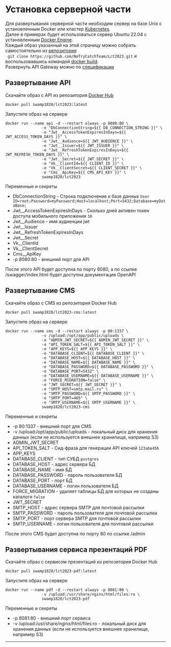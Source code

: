 # Установка серверной части
Для развертывания серверной части необходим сервер на базе Unix с установленным Docker или кластер [Kubernetes](https://kubernetes.io/ru/).  
Далее в примерах будет использоваться сервер Ubuntu 22.04 с установленным [Docker Engine](https://docs.docker.com/engine/install/ubuntu/).  
Каждый образ указанный на этой страницу можно собрать самостоятельно из [репозитория](https://github.com/NoTryCatchTeam/Lct2023)    
` 
git clone https://github.com/NoTryCatchTeam/Lct2023.git
` 
и воспользовавшись командой [docker build](https://docs.docker.com/engine/reference/commandline/build/).  
Развернуть API Gateway можно по [спецификации](https://github.com/NoTryCatchTeam/Lct2023/blob/master/deployment/api-gateway.json)  

## Развертывание API
Скачайте образ с API из репозитория [Docker Hub](https://hub.docker.com/)
```  
docker pull swamp1820/lct2023:latest
```  
Запустите образ на сервере  
```
docker run --name api -d --restart always -p 8080:80 \  
                -e "DbConnectionString=${{ DB_CONNECTION_STRING }}" \
                -e "Jwt__AccessTokenExpiresInDays=${{ JWT_ACCESS_TOKEN_DAYS }}" \
                -e "Jwt__Audience=${{ JWT_AUDIENCE }}" \
                -e "Jwt__Issuer=${{ JWT_ISSUER }}" \
                -e "Jwt__RefreshTokenExpiresInDays=${{ JWT_REFRESH_TOKEN_DAYS }}" \
                -e "Jwt__Secret=${{ JWT_SECRET }}" \
                -e "Vk__ClientId=${{ CLIENT_ID }}" \
                -e "Vk__ClientSecret=${{ CLIENT_SECRET }}" \
                -e "Cms__ApiKey=${{ CMS_API_KEY }}" \
                swamp1820/lct2023 
```                

Переменные и секреты  
- DbConnectionString - Строка подключение к базе данных `User ID=root;Password=myPassword;Host=localhost;Port=5432;Database=myDataBase;`   
- Jwt__AccessTokenExpiresInDays -  Сколько дней активен токен доступа мобильного приложения `30`  
- Jwt__Audience - имя аудиенции jwt
- Jwt__Issuer  
- Jwt__RefreshTokenExpiresInDays  
- Jwt__Secret  
- Vk__ClientId  
- Vk__ClientSecret  
- Cms__ApiKey  
- -p 8080:80 - внешний порт для API  

После этого API будет доступна по порту 8080, а по ссылке /swagger/index.html будет доступна документация OpenAPI



## Развертывание CMS
Скачайте образ с CMS из репозитория Docker Hub
```
docker pull swamp1820/lct2023-cms:latest
```
Запустите образ на сервере  
```
docker run --name cms -d --restart always -p 80:1337 \  
                -v /upload:/opt/app/public/uploads \  
                -e "ADMIN_JWT_SECRET=${{ ADMIN_JWT_SECRET }}" \
                -e "API_TOKEN_SALT=${{ API_TOKEN_SALT }}" \  
                -e "APP_KEYS=${{ APP_KEYS }}" \  
                -e "DATABASE_CLIENT=${{ DATABASE_CLIENT }}" \  
                -e "DATABASE_HOST=${{ DATABASE_HOST }}" \  
                -e "DATABASE_NAME=${{ DATABASE_NAME }}" \  
                -e "DATABASE_PASSWORD=${{ DATABASE_PASSWORD }}" \  
                -e "DATABASE_PORT=5432" \  
                -e "DATABASE_USERNAME=${{ DATABASE_USERNAME }}" \  
                -e "FORCE_MIGRATION=false" \  
                -e "JWT_SECRET=${{ JWT_SECRET }}" \  
                -e "SMTP_HOST=smtp.mail.ru" \  
                -e "SMTP_PASSWORD=${{ SMTP_PASSWORD }}" \  
                -e "SMTP_PORT=465" \
                -e "SMTP_USERNAME=${{ SMTP_USERNAME }}" \  
                swamp1820/lct2023-cms
```
Переменные и секреты  
- -p 80:1337 - внешний порт для CMS  
- -v /upload:/opt/app/public/uploads - локальный диск для хранения данных (если не используется внешнее хранилище, например S3)  
- ADMIN_JWT_SECRET    
- API_TOKEN_SALT -  Сид-фраза для генерации API ключей `123абв456`
- APP_KEYS  
- DATABASE_CLIENT - тип СУБД `postgres`  
- DATABASE_HOST - адрес сервера БД  
- DATABASE_NAME - имя БД  
- DATABASE_PASSWORD - пароль пользователя БД  
- DATABASE_PORT - порт БД  
- DATABASE_USERNAME - логин пользователя БД  
- FORCE_MIGRATION - удаляет таблицы БД для которых не созданы каталоги `false`  
- JWT_SECRET  
- SMTP_HOST - адрес сервера SMTP для почтовой рассылки   
- SMTP_PASSWORD - пароль пользователя для почтовой рассылки  
- SMTP_PORT - порт сервера SMTP для почтовой рассылки  
- SMTP_USERNAME - логин пользователя для почтовой рассылки  

После этого CMS будет доступна по порту 80 по ссылке /admin

## Развертывания сервиса презентаций PDF

Скачайте образ с сервисом презентаций из репозитория Docker Hub
```
docker pull swamp1820/lct2023-pdf:latest
```
Запустите образ на сервере  

```
docker run --name pdf -d --restart always -p 8081:80 \  
                -v /upload:/usr/share/nginx/html/files:ro \  
                swamp1820/lct2023-pdf 
```

Переменные и секреты  
- -p 8081:80 - внешний порт сервиса  
- -v /upload:/usr/share/nginx/html/files:ro - локальный диск для хранения данных (если не используется внешнее хранилище, например S3)

---


